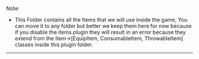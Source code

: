 Note:

- This Folder contains all the Items that we will use inside the game, You can move it to any folder but better we keep them here for now because if you disable the items plugin they will result in an error because they extend from the Item->[EquipItem, ConsumableItem, ThrowableItem] classes inside this plugin folder.
    
----